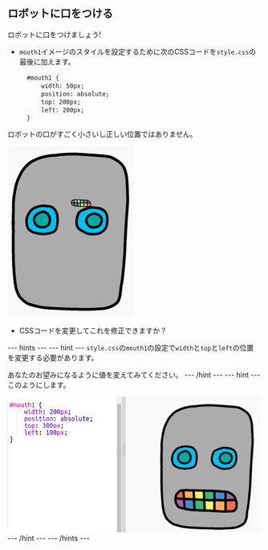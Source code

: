 ## ロボットに口をつける

ロボットに口をつけましょう!

- `mouth1`イメージのスタイルを設定するために次のCSSコードを`style.css`の最後に加えます。
    
        #mouth1 {
            width: 50px;
            position: absolute;
            top: 200px;
            left: 200px;
        }
        

ロボットの口がすごく小さいし正しい位置ではありません。

![スクリーンショット](images/robot-mouth.png)

- CSSコードを変更してこれを修正できますか？

--- hints --- --- hint --- `style.css`の`mouth1`の設定で`width`と`top`と`left`の位置を変更する必要があります。

あなたのお望みになるように値を変えてみてください。 --- /hint --- --- hint --- このようにします。

![スクリーンショット](images/robot-mouth-code.png) --- /hint --- --- /hints ---